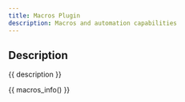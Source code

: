 ```yaml
---
title: Macros Plugin
description: Macros and automation capabilities
---
```


## Description

{{ description }}

{{ macros_info() }}
